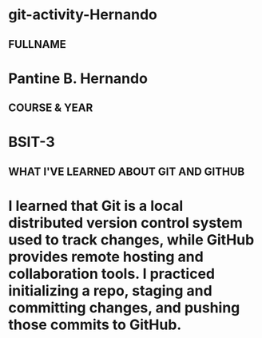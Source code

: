 # git-activity-Hernando

## FULLNAME

# Pantine B. Hernando

## COURSE & YEAR

# BSIT-3

## WHAT I'VE LEARNED ABOUT GIT AND GITHUB

# I learned that Git is a local distributed version control system used to track changes, while GitHub provides remote hosting and collaboration tools. I practiced initializing a repo, staging and committing changes, and pushing those commits to GitHub.